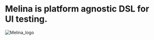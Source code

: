 # Melina is platform agnostic DSL for UI testing.

![Melina_logo](https://user-images.githubusercontent.com/12128692/232309623-ea0a8dab-5c1e-41b5-9674-a497a2b7f4c7.png)
